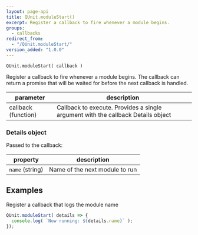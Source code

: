 ```yaml
---
layout: page-api
title: QUnit.moduleStart()
excerpt: Register a callback to fire whenever a module begins.
groups:
  - callbacks
redirect_from:
  - "/QUnit.moduleStart/"
version_added: "1.0.0"
---
```


`QUnit.moduleStart( callback )`

Register a callback to fire whenever a module begins. The callback can return a promise that will be waited for before the next callback is handled.

| parameter | description |
|-----------|-------------|
| callback (function) | Callback to execute. Provides a single argument with the callback Details object |

### Details object

Passed to the callback:

| property | description |
|-----------|-------------|
| `name` (string) | Name of the next module to run |

## Examples

Register a callback that logs the module name

```js
QUnit.moduleStart( details => {
  console.log( `Now running: ${details.name}` );
});
```
